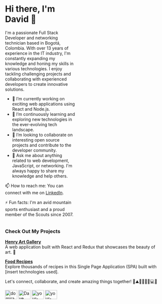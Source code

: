 <div style="display: flex; justify-content: space-between; align-items: flex-start;">
  <div style="flex: 1; padding-right: 20px;">
    <h1>Hi there, I'm David 👋</h1>
<p>
      I'm a passionate Full Stack Developer and networking technician based in Bogotá, Colombia. With over 13 years of experience in the IT industry, I'm constantly expanding my knowledge and honing my skills in various technologies. I enjoy tackling challenging projects and collaborating with experienced developers to create innovative solutions.
 </p>
   <ul>
      <li>🔭 I’m currently working on exciting web applications using React and Node.js.</li>
      <li>🌱 I’m continuously learning and exploring new technologies in the ever-evolving tech landscape.</li>
      <li>👯 I’m looking to collaborate on interesting open source projects and contribute to the developer community.</li>
      <li>💬 Ask me about anything related to web development, JavaScript, or networking. I'm always happy to share my knowledge and help others.</li>
    </ul>
    
   <p>
      📫 How to reach me: You can connect with me on <a href="https://linkedin.com/in/davidongo93">LinkedIn</a>.
   </p>
    
  <p>
      ⚡ Fun facts: I'm an avid mountain sports enthusiast and a proud member of the Scouts since 2007.
   </p>
  </div>
  
  <div style="flex: 1; padding-left: 20px;">
   <script src="https://static.elfsight.com/platform/platform.js" data-use-service-core defer></script>
<div class="elfsight-app-1a24e72e-88c2-428e-ad26-96940b6c8a50"></div>
  </div>
</div>

<h3>Check Out My Projects</h3>

<p>
  <a href="https://pf-arts-client.vercel.app/" target="_blank"><strong>Henry Art Gallery</strong></a><br />
  A web application built with React and Redux that showcases the beauty of art. 🎨
</p>

<p>
  <a href="https://food-frontend-six.vercel.app/" target="_blank"><strong>Food Recipes</strong></a><br />
  Explore thousands of recipes in this Single Page Application (SPA) built with [insert technologies used].
</p>

<p>
  Let's connect, collaborate, and create amazing things together! 🚀⛰️🏃‍♂️🏊‍♂️💻🌟
</p>

<p>
  <a href="https://twitter.com/domirandar" target="_blank"><img src="https://raw.githubusercontent.com/rahuldkjain/github-profile-readme-generator/master/src/images/icons/Social/twitter.svg" alt="domirandar" height="30" width="40" /></a>
  <a href="https://linkedin.com/in/david-orlando-miranda-roa-7239b0264/" target="_blank"><img src="https://raw.githubusercontent.com/rahuldkjain/github-profile-readme-generator/master/src/images/icons/Social/linked-in-alt.svg" alt="Dave" height="30" width="40" /></a>
  <a href="https://instagram.com/davegoes2rock" target="_blank"><img src="https://raw.githubusercontent.com/rahuldkjain/github-profile-readme-generator/master/src/images/icons/Social/instagram.svg" alt="your-instagram-handle" height="30" width="40" /></a>
  <a href="https://wa.me/573015740156" target="_blank"><img src="https://raw.githubusercontent.com/rahuldkjain/github-profile-readme-generator/master/src/images/icons/Social/whatsapp.svg" alt="your-whatsapp-number" height="30" width="40" /></a>
</p>

